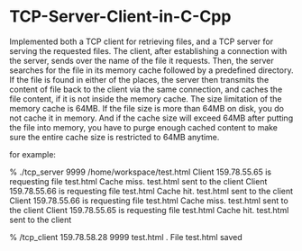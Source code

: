 # TCP-Server-Client-in-C-Cpp
Implemented both a TCP client for retrieving files, and a TCP server for serving the requested files. The client, after establishing a connection with the server, sends over the name of the file it requests. Then, the server searches for the file in its memory cache followed by a predefined directory. If the file is found in either of the places, the server then transmits the content of file back to the client via the same connection, and caches the file content, if it is not inside the memory cache. The size limitation of the memory cache is 64MB. If the file size is more than 64MB on disk, you do not cache it in memory. And if the cache size will exceed 64MB after putting the file into memory, you have to purge enough cached content to make sure the entire cache size is restricted to 64MB anytime. 


for example:

% ./tcp_server 9999 /home/workspace/test.html
Client 159.78.55.65 is requesting file test.html
Cache miss. test.html sent to the client
Client 159.78.55.66 is requesting file test.html
Cache hit. test.html sent to the client
Client 159.78.55.66 is requesting file test.html
Cache miss. test.html sent to the client
Client 159.78.55.65 is requesting file test.html
Cache hit. test.html sent to the client

% /tcp_client 159.78.58.28 9999 test.html .
File test.html saved
